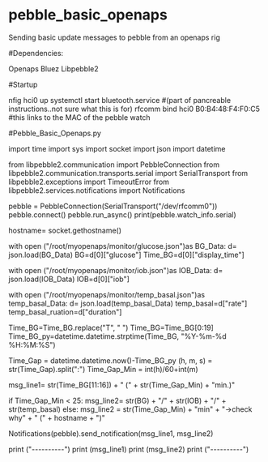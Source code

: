 # pebble_basic_openaps
Sending basic update messages to pebble from an openaps rig

#Dependencies:

Openaps
Bluez
Libpebble2

#Startup

nfig hci0 up
systemctl start bluetooth.service #(part of pancreable instructions..not sure what this is for)
rfcomm bind hci0 B0:B4:48:F4:F0:C5 #this links to the MAC of the pebble watch

#Pebble_Basic_Openaps.py


import time
import sys
import socket
import json
import datetime

from libpebble2.communication import PebbleConnection
from libpebble2.communication.transports.serial import SerialTransport
from libpebble2.exceptions import TimeoutError
from libpebble2.services.notifications import Notifications


pebble = PebbleConnection(SerialTransport("/dev/rfcomm0"))
pebble.connect()
pebble.run_async()
print(pebble.watch_info.serial)

hostname= socket.gethostname()

with open ("/root/myopenaps/monitor/glucose.json")as BG_Data:
        d= json.load(BG_Data)
        BG=d[0]["glucose"]
        Time_BG=d[0]["display_time"]

with open ("/root/myopenaps/monitor/iob.json")as IOB_Data:
        d= json.load(IOB_Data)
        IOB=d[0]["iob"]

with open ("/root/myopenaps/monitor/temp_basal.json")as temp_basal_Data:
        d= json.load(temp_basal_Data)
        temp_basal=d["rate"]
        temp_basal_ruation=d["duration"]


Time_BG=Time_BG.replace("T", " ")
Time_BG=Time_BG[0:19]
Time_BG_py=datetime.datetime.strptime(Time_BG, "%Y-%m-%d %H:%M:%S")


Time_Gap = datetime.datetime.now()-Time_BG_py
(h, m, s) = str(Time_Gap).split(":")
Time_Gap_Min = int(h)/60+int(m)


msg_line1= str(Time_BG[11:16]) + " (" + str(Time_Gap_Min) + "min.)"

if Time_Gap_Min < 25:
        msg_line2= str(BG) + "/" + str(IOB) + "/" + str(temp_basal)
else:
        msg_line2 = str(Time_Gap_Min) + "min" + "->check why" + " (" + hostname + ")"

Notifications(pebble).send_notification(msg_line1, msg_line2)

print ("----------")
print (msg_line1)
print (msg_line2)
print ("----------")

